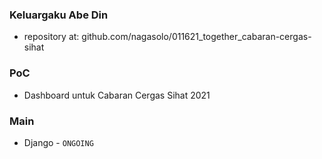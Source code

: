 ### Keluargaku Abe Din

- repository at: github.com/nagasolo/011621_together_cabaran-cergas-sihat


### PoC
- Dashboard untuk Cabaran Cergas Sihat 2021

### Main
- Django - `ONGOING`